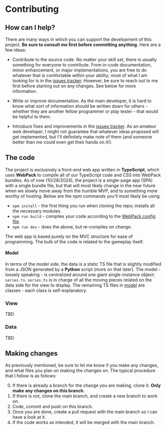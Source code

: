 # Contributing
## How can I help?
There are many ways in which you can support the development of this project. **Be sure to consult me first before committing anything**. Here are a few ideas:

* Contribute to the source code. No matter your skill set, there is usually something for everyone to contribute. From in-code documentation, minor enhancement, or major implementations, you are free to do whatever that is comfortable within your ability; most of what I am looking for is in the [issues tracker]. However, be sure to reach out to me first before starting out on any changes. See below for more information.

* Write or improve documentation. As the main developer, it is hard to know what sort of information should be written down for others - whether they are another fellow programmer or play tester - that would be helpful to them.

* Introduce fixes and improvements in the [issues tracker]. As an amateur web developer, I might not guarantee that whatever ideas proposed will get implemented, but I'll definitely make note of them (and someone better than me could even get their hands on it!).

## The code
The project is exclusively a front-end web app written in **TypeScript**, which uses **WebPack** to compile all of our TypeScript code and CSS into WebPack bundles. As of now (10/28/2024), the project is a single-page app (SPA) with a single bundle file, but that will most likely change in the near future when we slowly move away from the humble MVP, and to something more worthy of hosting. Below are the npm commands you'll most likely be using.

* `npm install` - the first thing you run when cloning the repo; installs all the necessary modules.
* `npm run build` - compiles your code according to the [WebPack config file].
* `npm run dev` - does the above, but re-compiles on change.

The web app is based purely on the MVC structure for ease of programming. The bulk of the code is related to the gameplay itself. 

#### Model
In terms of the model side, the data is a static TS file that is slightly modified from a JSON generated by a **Python** script (more on that later). The model - loosely speaking - is centralized around one giant single-instance object: `series.ts`. `series.ts` is in charge of all the moving pieces related on the data side for the view to display. The remaining TS files in [model] are classes - each class is self-explanatory. 

### View
TBD

### Data
TBD

## Making changes
As previously mentioned, be sure to let me know if you make any changes, and what files you plan on making the changes on. The typical procedure that I follow is as follows:

0. If there is already a branch for the change you are making, clone it. **Only make any changes on this branch**.
1. If there is not, clone the main branch, and create a new branch to work on.
2. Code, commit and push on this branch.
3. Once you are done, create a pull request with the main branch so I can have a look at it.
4. If the code works as intended, it will be merged with the main branch.

[issues tracker]: https://github.com/uyennhiquang/knk-novel-trial/issues
[model]: https://github.com/uyennhiquang/knk-novel-trial/tree/main/src/model
[WebPack config file]: https://github.com/uyennhiquang/knk-novel-trial/blob/main/webpack.config.js
